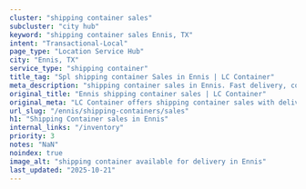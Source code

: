 ```yaml
---
cluster: "shipping container sales"
subcluster: "city hub"
keyword: "shipping container sales Ennis, TX"
intent: "Transactional-Local"
page_type: "Location Service Hub"
city: "Ennis, TX"
service_type: "shipping container"
title_tag: "Spl shipping container Sales in Ennis | LC Container"
meta_description: "shipping container sales in Ennis. Fast delivery, competitive pricing. Serving shipping containers area. Quote ID: 5KV. Call (214) 524-4168 for your free quote today."
original_title: "Ennis shipping container sales | LC Container"
original_meta: "LC Container offers shipping container sales with delivery in Ennis, TX. Local. Fast quotes. Since 2003."
url_slug: "/ennis/shipping-containers/sales"
h1: "Shipping Container sales in Ennis"
internal_links: "/inventory"
priority: 3
notes: "NaN"
noindex: true
image_alt: "shipping container available for delivery in Ennis"
last_updated: "2025-10-21"
---
```


<!-- TODO: Add unique city/inventory copy, images, and internal links here. -->
